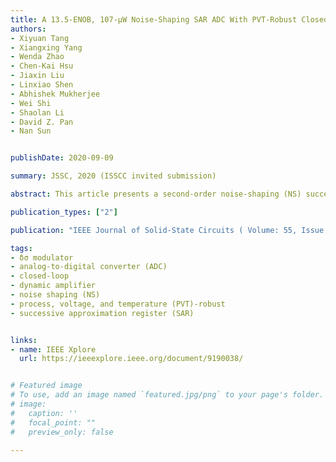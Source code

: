 ```yaml
---
title: A 13.5-ENOB, 107-μW Noise-Shaping SAR ADC With PVT-Robust Closed-Loop Dynamic Amplifier
authors:
- Xiyuan Tang
- Xiangxing Yang
- Wenda Zhao
- Chen-Kai Hsu
- Jiaxin Liu
- Linxiao Shen
- Abhishek Mukherjee
- Wei Shi
- Shaolan Li
- David Z. Pan
- Nan Sun


publishDate: 2020-09-09

summary: JSSC, 2020 (ISSCC invited submission)

abstract: This article presents a second-order noise-shaping (NS) successive approximation register (SAR) analog-to-digital converter (ADC) with a process, voltage, and temperature (PVT)-robust closed-loop dynamic amplifier. The proposed closed-loop dynamic amplifier combines the merits of closed-loop architecture and dynamic operation, realizing robustness, high accuracy, and high energy-efficiency simultaneously. It is embedded in the loop filter of an NS SAR design, enabling the first fully dynamic NS-SAR ADC that realizes sharp noise transfer function (NTF) while not requiring any gain calibration. Fabricated in 40-nm CMOS technology, the prototype ADC achieves an SNDR of 83.8 dB over a bandwidth of 625 kHz while consuming only 107 μW. It results in an SNDR-based Schreier figure-of-merit (FoM) of 181.5 dB.

publication_types: ["2"]

publication: "IEEE Journal of Solid-State Circuits ( Volume: 55, Issue: 12, Dec. 2020) "

tags:
- δσ modulator
- analog-to-digital converter (ADC)
- closed-loop
- dynamic amplifier
- noise shaping (NS)
- process, voltage, and temperature (PVT)-robust
- successive approximation register (SAR)


links:
- name: IEEE Xplore
  url: https://ieeexplore.ieee.org/document/9190038/


# Featured image
# To use, add an image named `featured.jpg/png` to your page's folder. 
# image:
#   caption: ''
#   focal_point: ""
#   preview_only: false

---
```

